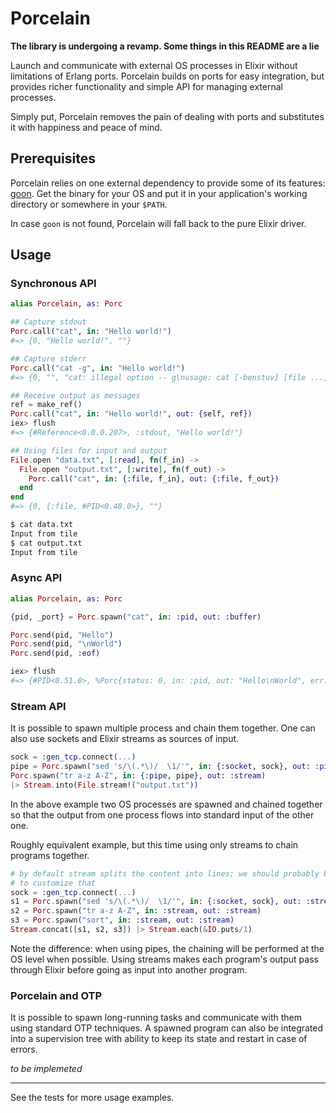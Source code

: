Porcelain
=========

**The library is undergoing a revamp. Some things in this README are a lie**

Launch and communicate with external OS processes in Elixir without limitations
of Erlang ports. Porcelain builds on ports for easy integration, but provides
richer functionality and simple API for managing external processes.

Simply put, Porcelain removes the pain of dealing with ports and substitutes it
with happiness and peace of mind.

## Prerequisites

Porcelain relies on one external dependency to provide some of its features:
[goon](https://github.com/alco/goon). Get the binary for your OS and put it in
your application's working directory or somewhere in your `$PATH`.

In case `goon` is not found, Porcelain will fall back to the pure Elixir driver.

## Usage

### Synchronous API

```elixir
alias Porcelain, as: Porc

## Capture stdout
Porc.call("cat", in: "Hello world!")
#=> {0, "Hello world!", ""}

## Capture stderr
Porc.call("cat -g", in: "Hello world!")
#=> {0, "", "cat: illegal option -- g\nusage: cat [-benstuv] [file ...]\n"}

## Receive output as messages
ref = make_ref()
Porc.call("cat", in: "Hello world!", out: {self, ref})
iex> flush
#=> {#Reference<0.0.0.207>, :stdout, "Hello world!"}

## Using files for input and output
File.open "data.txt", [:read], fn(f_in) ->
  File.open "output.txt", [:write], fn(f_out) ->
    Porc.call("cat", in: {:file, f_in}, out: {:file, f_out})
  end
end
#=> {0, {:file, #PID<0.48.0>}, ""}
```
```sh
$ cat data.txt
Input from tile
$ cat output.txt
Input from tile
```

### Async API

```elixir
alias Porcelain, as: Porc

{pid, _port} = Porc.spawn("cat", in: :pid, out: :buffer)

Porc.send(pid, "Hello")
Porc.send(pid, "\nWorld")
Porc.send(pid, :eof)

iex> flush
#=> {#PID<0.51.0>, %Porc{status: 0, in: :pid, out: "Hello\nWorld", err: nil}}
```

### Stream API

It is possible to spawn multiple process and chain them together. One can also
use sockets and Elixir streams as sources of input.

```elixir
sock = :gen_tcp.connect(...)
pipe = Porc.spawn("sed 's/\(.*\)/  \1/'", in: {:socket, sock}, out: :pipe)
Porc.spawn("tr a-z A-Z", in: {:pipe, pipe}, out: :stream)
|> Stream.into(File.stream!("output.txt"))
```

In the above example two OS processes are spawned and chained together so that
the output from one process flows into standard input of the other one.

Roughly equivalent example, but this time using only streams to chain programs
together.

```elixir
# by default stream splits the content into lines; we should probably be able
# to customize that
sock = :gen_tcp.connect(...)
s1 = Porc.spawn("sed 's/\(.*\)/  \1/'", in: {:socket, sock}, out: :stream)
s2 = Porc.spawn("tr a-z A-Z", in: :stream, out: :stream)
s3 = Porc.spawn("sort", in: :stream, out: :stream)
Stream.concat([s1, s2, s3]) |> Stream.each(&IO.puts/1)
```

Note the difference: when using pipes, the chaining will be performed at the
OS level when possible. Using streams makes each program's output pass through
Elixir before going as input into another program.

### Porcelain and OTP

It is possible to spawn long-running tasks and communicate with them using
standard OTP techniques. A spawned program can also be integrated into a
supervision tree with ability to keep its state and restart in case of errors.

*to be implemeted*

---

See the tests for more usage examples.

